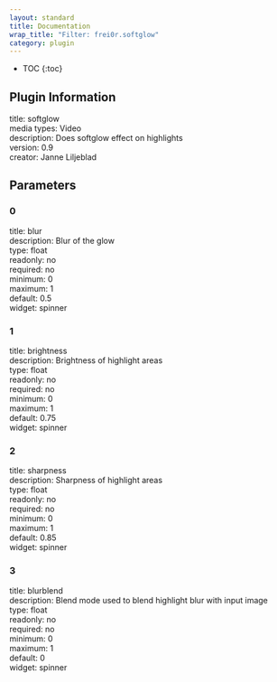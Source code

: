 ```yaml
---
layout: standard
title: Documentation
wrap_title: "Filter: frei0r.softglow"
category: plugin
---
```

* TOC
{:toc}

## Plugin Information

title: softglow  
media types:
Video  
description: Does softglow effect on highlights  
version: 0.9  
creator: Janne Liljeblad  

## Parameters

### 0

title: blur    
description:
Blur of the glow  
type: float  
readonly: no  
required: no  
minimum: 0  
maximum: 1  
default: 0.5  
widget: spinner  

### 1

title: brightness    
description:
Brightness of highlight areas  
type: float  
readonly: no  
required: no  
minimum: 0  
maximum: 1  
default: 0.75  
widget: spinner  

### 2

title: sharpness    
description:
Sharpness of highlight areas  
type: float  
readonly: no  
required: no  
minimum: 0  
maximum: 1  
default: 0.85  
widget: spinner  

### 3

title: blurblend    
description:
Blend mode used to blend highlight blur with input image  
type: float  
readonly: no  
required: no  
minimum: 0  
maximum: 1  
default: 0  
widget: spinner  


